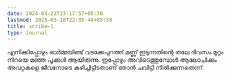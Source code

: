 ```yaml
---
date: 2024-04-22T23:17:57+05:30
lastmod: 2025-03-18T22:05:44+05:30
title: scribe~1
type: Journal
---
```


എനിക്കിപ്പോഴും ഓർമ്മയിണ്ട് വടക്കേപുറത്ത് മണ്ണ് ഇടുന്നതിന്റെ തലേ ദിവസം മുറ്റം നിറയെ മഞ്ഞ പൂക്കൾ ആയിരുന്നു. ഇപ്പോഴും അവിടെത്തുമ്പോൾ ആലോചിക്കും അവറ്റകളെ ജീവനോടെ കുഴിച്ചിട്ടിടതാണ് ഞാൻ ചവിട്ടി നിൽക്കുന്നതെന്ന്.
